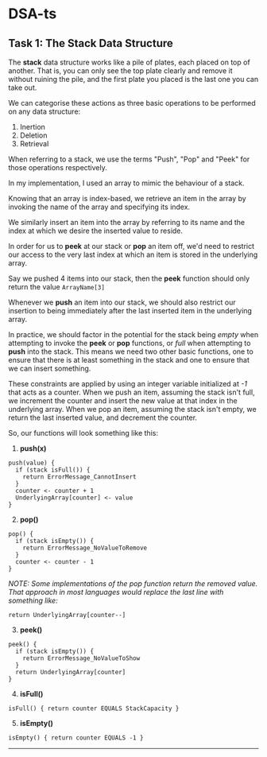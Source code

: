 # DSA-ts

## Task 1: The Stack Data Structure

The **stack** data structure works like a pile of plates, each placed on top of another. 
That is, you can only see the top plate clearly and remove it without ruining the pile, 
and the first plate you placed is the last one you can take out.

We can categorise these actions as three basic operations to be performed on any data structure:
1) Inertion
2) Deletion
3) Retrieval

When referring to a stack, we use the terms "Push", "Pop" and "Peek" for those operations respectively.

In my implementation, I used an array to mimic the behaviour of a stack.

Knowing that an array is index-based, we retrieve an item in the array by invoking the name of the array and specifying its index.

We similarly insert an item into the array by referring to its name and the index at which we desire the inserted value to reside.

In order for us to **peek** at our stack or **pop** an item off, 
we'd need to restrict our access to the very last index at which an item is stored in the underlying array.

Say we pushed 4 items into our stack, then the **peek** function should only return the value ```ArrayName[3]```

Whenever we **push** an item into our stack, 
we should also restrict our insertion to being immediately after the last inserted item in the underlying array.

In practice, we should factor in the potential for the stack being *empty* when attempting to invoke the **peek** or **pop** functions, 
or *full* when attempting to **push** into the stack.
This means we need two other basic functions, one to ensure that there is at least something in the stack and one to ensure that we can insert something.

These constraints are applied by using an integer variable initialized at *-1* that acts as a counter. 
When we push an item, assuming the stack isn't full, we increment the counter and insert the new value at that index in the underlying array.
When we pop an item, assuming the stack isn't empty, we return the last inserted value, and decrement the counter.

So, our functions will look something like this:

1. **push(x)**

```
push(value) {
  if (stack isFull()) {
    return ErrorMessage_CannotInsert
  }
  counter <- counter + 1
  UnderlyingArray[counter] <- value
}
```

2. **pop()**

```
pop() {
  if (stack isEmpty()) {
    return ErrorMessage_NoValueToRemove
  }
  counter <- counter - 1
}
```

*NOTE: Some implementations of the pop function return the removed value. That approach in most languages would replace the last line with something like:*

```return UnderlyingArray[counter--]```

3. **peek()**

```
peek() {
  if (stack isEmpty()) {
    return ErrorMessage_NoValueToShow
  }
  return UnderlyingArray[counter]
}
```

4. **isFull()**

``` isFull() { return counter EQUALS StackCapacity } ```

5. **isEmpty()**

``` isEmpty() { return counter EQUALS -1 } ```
<hr />
